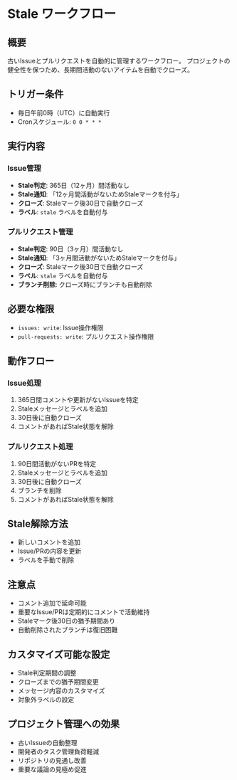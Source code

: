 # Stale ワークフロー

## 概要

古いIssueとプルリクエストを自動的に管理するワークフロー。
プロジェクトの健全性を保つため、長期間活動のないアイテムを自動でクローズ。

## トリガー条件

- 毎日午前0時（UTC）に自動実行
- Cronスケジュール: `0 0 * * *`

## 実行内容

### Issue管理

- **Stale判定**: 365日（12ヶ月）間活動なし
- **Stale通知**: 「12ヶ月間活動がないためStaleマークを付与」
- **クローズ**: Staleマーク後30日で自動クローズ
- **ラベル**: `stale` ラベルを自動付与

### プルリクエスト管理

- **Stale判定**: 90日（3ヶ月）間活動なし
- **Stale通知**: 「3ヶ月間活動がないためStaleマークを付与」
- **クローズ**: Staleマーク後30日で自動クローズ
- **ラベル**: `stale` ラベルを自動付与
- **ブランチ削除**: クローズ時にブランチも自動削除

## 必要な権限

- `issues: write`: Issue操作権限
- `pull-requests: write`: プルリクエスト操作権限

## 動作フロー

### Issue処理

1. 365日間コメントや更新がないIssueを特定
2. Staleメッセージとラベルを追加
3. 30日後に自動クローズ
4. コメントがあればStale状態を解除

### プルリクエスト処理

1. 90日間活動がないPRを特定
2. Staleメッセージとラベルを追加
3. 30日後に自動クローズ
4. ブランチを削除
5. コメントがあればStale状態を解除

## Stale解除方法

- 新しいコメントを追加
- Issue/PRの内容を更新
- ラベルを手動で削除

## 注意点

- コメント追加で延命可能
- 重要なIssue/PRは定期的にコメントで活動維持
- Staleマーク後30日の猶予期間あり
- 自動削除されたブランチは復旧困難

## カスタマイズ可能な設定

- Stale判定期間の調整
- クローズまでの猶予期間変更
- メッセージ内容のカスタマイズ
- 対象外ラベルの設定

## プロジェクト管理への効果

- 古いIssueの自動整理
- 開発者のタスク管理負荷軽減
- リポジトリの見通し改善
- 重要な議論の見極め促進
